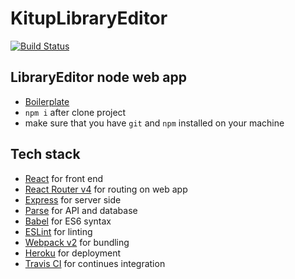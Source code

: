 # KitupLibraryEditor
[![Build Status](https://travis-ci.org/KitupTeam/KitupLibraryEditor.svg?branch=master)](https://travis-ci.org/KitupTeam/KitupLibraryEditor)  

## LibraryEditor node web app
- [Boilerplate](https://github.com/richardkall/react-starter)
- `npm i` after clone project
- make sure that you have `git` and `npm` installed on your machine

Tech stack
----

- [React](https://facebook.github.io/react/) for front end
- [React Router v4](https://github.com/reactjs/react-router) for routing on web app
- [Express](http://expressjs.com/) for server side
- [Parse](https://parseplatform.github.io/) for API and database
- [Babel](https://babeljs.io/) for ES6 syntax
- [ESLint](http://eslint.org/) for linting
- [Webpack v2](https://webpack.github.io) for bundling
- [Heroku](https://www.heroku.com) for deployment
- [Travis CI](https://travis-ci.org) for continues integration
